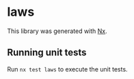 # laws

This library was generated with [Nx](https://nx.dev).

## Running unit tests

Run `nx test laws` to execute the unit tests.
